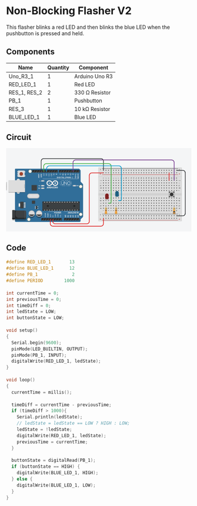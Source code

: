 # Non-Blocking Flasher V2

This flasher blinks a red LED and then blinks the blue LED when the pushbutton is pressed and held.

## Components
| Name         | Quantity | Component      |
| ------------ | -------- | -------------- |
| Uno_R3_1     | 1        | Arduino Uno R3 |
| RED_LED_1    | 1        | Red LED        |
| RES_1, RES_2 | 2        | 330 Ω Resistor |
| PB_1         | 1        | Pushbutton     |
| RES_3        | 1        | 10 kΩ Resistor |
| BLUE_LED_1   | 1        | Blue LED       |

## Circuit

![LED Flasher Circuit](../assets/Session-02-20240724162543.png)

## Code

```cpp
#define RED_LED_1		13
#define BLUE_LED_1		12
#define PB_1			 2
#define PERIOD		  1000

int currentTime = 0;
int previousTime = 0;
int timeDiff = 0;
int ledState = LOW;
int buttonState = LOW;

void setup()
{
  Serial.begin(9600);
  pinMode(LED_BUILTIN, OUTPUT);
  pinMode(PB_1, INPUT);
  digitalWrite(RED_LED_1, ledState);
}

void loop()
{
  currentTime = millis();
  
  timeDiff = currentTime - previousTime;
  if (timeDiff > 1000){
    Serial.println(ledState);
    // ledState = ledState == LOW ? HIGH : LOW;
    ledState = !ledState;
    digitalWrite(RED_LED_1, ledState);
    previousTime = currentTime;
  }
  
  buttonState = digitalRead(PB_1);
  if (buttonState == HIGH) {
    digitalWrite(BLUE_LED_1, HIGH);
  } else {
    digitalWrite(BLUE_LED_1, LOW); 
  }
}
```